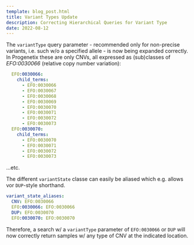 ```yaml
---
template: blog_post.html
title: Variant Types Update
description: Correcting Hierarchical Queries for Variant Type
date: 2022-08-12
---
```


The `variantType` query parameter - recommended only for non-precise variants, i.e. such w/o a
specified allele - is now being expanded correctly. In Progenetix these are only CNVs, all
expressed as (sub)classes of _EFO:0030066_ (relative copy number variation):

```yaml
  EFO:0030066:
    child_terms:
      - EFO:0030066
      - EFO:0030067
      - EFO:0030068
      - EFO:0030069
      - EFO:0030070
      - EFO:0030071
      - EFO:0030072
      - EFO:0030073
  EFO:0030070:
    child_terms:
      - EFO:0030070
      - EFO:0030071
      - EFO:0030072
      - EFO:0030073   
```
...etc.<!--more--> 

The different `variantState` classe can easily be aliased which e.g. allows vor `DUP`-style
shorthand.


```yaml
variant_state_aliases:
  CNV: EFO:0030066
  EFO:0030066: EFO:0030066
  DUP: EFO:0030070
  EFO:0030070: EFO:0030070
```

Therefore, a search w/ a `variantType` parameter of `EFO:0030066` or `DUP` will
now correctly return samples w/ any type of CNV at the indicated location.
